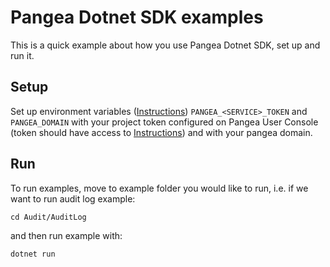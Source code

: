 # Pangea Dotnet SDK examples

This is a quick example about how you use Pangea Dotnet SDK, set up and run it.

## Setup

Set up environment variables ([Instructions](https://pangea.cloud/docs/getting-started/integrate/#set-environment-variables)) `PANGEA_<SERVICE>_TOKEN` and `PANGEA_DOMAIN` with your project token configured on Pangea User Console (token should have access to <service> [Instructions](https://pangea.cloud/docs/getting-started/configure-services/#configure-a-pangea-service)) and with your pangea domain.


## Run

To run examples, move to example folder you would like to run, i.e. if we want to run audit log example:
```
cd Audit/AuditLog
```

and then run example with:
```
dotnet run
```
